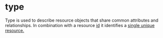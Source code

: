 # type

Type is used to describe resource objects that share common attributes and
relationships. In combination with a resource [id](__DOCLINK__id) it identifies a [single unique resource.](https://jsonapi.org/format/#document-resource-object-identification)
